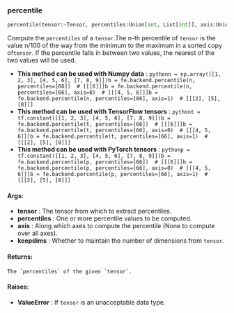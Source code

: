 

### percentile
```python
percentile(tensor:~Tensor, percentiles:Union[int, List[int]], axis:Union[NoneType, int, List[int]]=None, keepdims:bool=True) -> ~Tensor
```
Compute the `percentiles` of a `tensor`.The n-th percentile of `tensor` is the value n/100 of the way from the minimum to the maximum in a sorted copy of`tensor`. If the percentile falls in between two values, the nearest of the two values will be used.
* **This method can be used with Numpy data** : ```pythonn = np.array([[1, 2, 3], [4, 5, 6], [7, 8, 9]])b = fe.backend.percentile(n, percentiles=[66])  # [[[6]]]b = fe.backend.percentile(n, percentiles=[66], axis=0)  # [[[4, 5, 6]]]b = fe.backend.percentile(n, percentiles=[66], axis=1)  # [[[2], [5], [8]]]```
* **This method can be used with TensorFlow tensors** : ```pythont = tf.constant([[1, 2, 3], [4, 5, 6], [7, 8, 9]])b = fe.backend.percentile(t, percentiles=[66])  # [[[6]]]b = fe.backend.percentile(t, percentiles=[66], axis=0)  # [[[4, 5, 6]]]b = fe.backend.percentile(t, percentiles=[66], axis=1)  # [[[2], [5], [8]]]```
* **This method can be used with PyTorch tensors** : ```pythonp = tf.constant([[1, 2, 3], [4, 5, 6], [7, 8, 9]])b = fe.backend.percentile(p, percentiles=[66])  # [[[6]]]b = fe.backend.percentile(p, percentiles=[66], axis=0)  # [[[4, 5, 6]]]b = fe.backend.percentile(p, percentiles=[66], axis=1)  # [[[2], [5], [8]]]```

#### Args:

* **tensor** :  The tensor from which to extract percentiles.
* **percentiles** :  One or more percentile values to be computed.
* **axis** :  Along which axes to compute the percentile (None to compute over all axes).
* **keepdims** :  Whether to maintain the number of dimensions from `tensor`.

#### Returns:
    The `percentiles` of the given `tensor`.

#### Raises:

* **ValueError** :  If `tensor` is an unacceptable data type.
